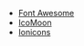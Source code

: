 
- [Font Awesome](https://fontawesome.com)
- [IcoMoon](https://icomoon.io)
- [Ionicons](https://ionicons.com)
